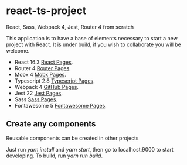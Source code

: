 # react-ts-project
React, Sass, Webpack 4, Jest, Router 4 from scratch

This application is to have a base of elements necessary to start a new project with React. It is under build, if you wish to collaborate you will be welcome.

- React 16.3 [React Pages](https://reactjs.org/).
- Router 4 [Router Pages](https://reacttraining.com/react-router/).
- Mobx 4 [Mobx Pages](https://mobx.js.org/).
- Typescript 2.8 [Typescript Pages](https://www.typescriptlang.org/).
- Webpack 4 [GitHub Pages](https://webpack.js.org).
- Jest 22 [Jest Pages](https://facebook.github.io/jest/).
- Sass [Sass Pages](https://sass-lang.com/).
- Fontawesome 5 [Fontawesome Pages](https://fontawesome.com/).

## Create any components
Reusable components can be created in other projects

Just run *yarn install* and *yarn start*, then go to localhost:9000 to start developing. To build, run y*arn run build*.
